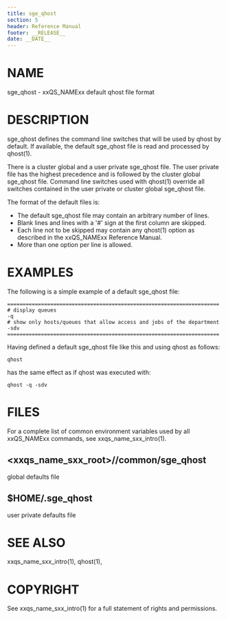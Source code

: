 ```yaml
---
title: sge_qhost
section: 5
header: Reference Manual
footer: __RELEASE__
date: __DATE__
---
```


# NAME

sge_qhost - xxQS_NAMExx default qhost file format

# DESCRIPTION

sge_qhost defines the command line switches that will be used by qhost by default. If available, the default sge_qhost file is read and processed by qhost(1).

There is a cluster global and a user private sge_qhost file. The user private file has the highest precedence and is followed by the cluster global sge_qhost file. Command line switches used with qhost(1) override all switches contained in the user private or cluster global sge_qhost file.

The format of the default files is:

* The default sge_qhost file may contain an arbitrary number of lines. 
* Blank lines and lines with a '#' sign at the first column are skipped. 
* Each line not to be skipped may contain any qhost(1) option as described in the xxQS_NAMExx Reference Manual. 
* More than one option per line is allowed.

# EXAMPLES

The following is a simple example of a default sge_qhost file:

    =====================================================================
    # display queues 
    -q
    # show only hosts/queues that allow access and jobs of the department
    -sdv
    =====================================================================

Having defined a default sge_qhost file like this and using qhost as follows:

    qhost

has the same effect as if qhost was executed with:

    qhost -q -sdv

# FILES

For a complete list of common environment variables used by all xxQS_NAMExx commands, see xxqs_name_sxx_intro(1).

## <xxqs_name_sxx_root>/<cell>/common/sge_qhost
global defaults file
    
## $HOME/.sge_qhost
user private defaults file

# SEE ALSO

xxqs_name_sxx_intro(1), qhost(1), 

# COPYRIGHT

See xxqs_name_sxx_intro(1) for a full statement of rights and permissions.
